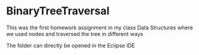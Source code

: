 # BinaryTreeTraversal
This was the first homework assignment in my class Data Structures where we used nodes and traversed the tree in different ways

The folder can directly be opened in the Eclipse IDE
